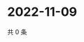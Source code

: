 # 2022-11-09

共 0 条

<!-- BEGIN WEIBO -->
<!-- 最后更新时间 Wed Nov 09 2022 03:21:12 GMT+0800 (China Standard Time) -->

<!-- END WEIBO -->

